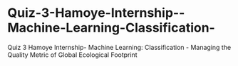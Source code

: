 # Quiz-3-Hamoye-Internship--Machine-Learning-Classification-
Quiz 3 Hamoye Internship- Machine Learning: Classification - Managing the Quality Metric of Global Ecological Footprint
